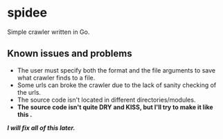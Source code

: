 # spidee
Simple crawler written in Go.

## Known issues and problems
- The user must specify both the format and the file arguments to save what crawler finds to a file. 
- Some urls can broke the crawler due to the lack of sanity checking of the urls.
- The source code isn't located in different directories/modules.
- **The source code isn't quite DRY and KISS, but I'll try to make it like this .**

***I will fix all of this later.***
